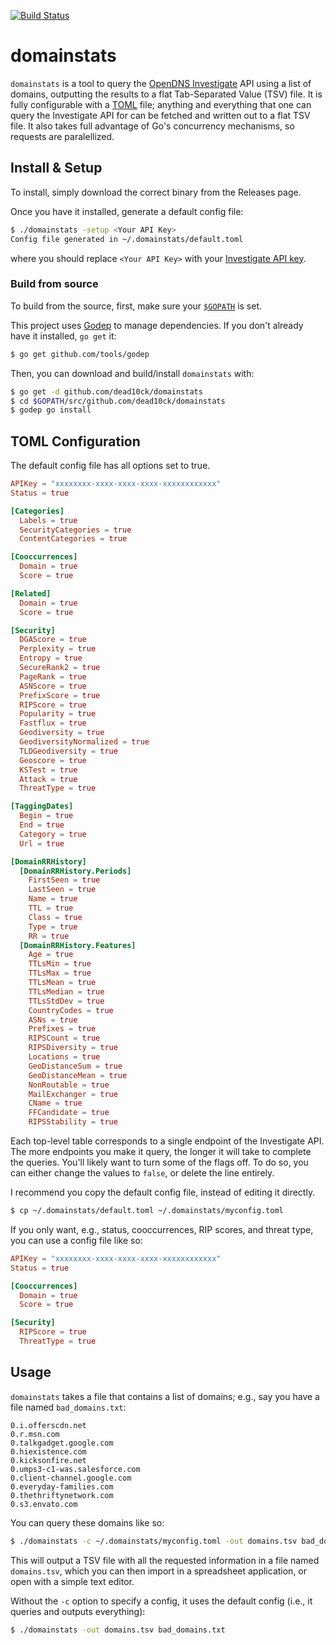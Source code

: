 [![Build Status](https://travis-ci.org/dead10ck/domainstats.svg?branch=master)](https://travis-ci.org/dead10ck/domainstats)
# domainstats
`domainstats` is a tool to query the
[OpenDNS Investigate](https://sgraph.opendns.com/main) API using a list of domains,
outputting the results to a flat Tab-Separated Value (TSV) file.
It is fully configurable with a [TOML](https://github.com/toml-lang/toml) file;
anything and everything that one can query the Investigate API for can be fetched
and written out to a flat TSV file. It also takes full advantage of Go's 
concurrency mechanisms, so requests are paralellized.

## Install & Setup
To install, simply download the correct binary from the Releases page.

Once you have it installed, generate a default config file:

```sh
$ ./domainstats -setup <Your API Key>
Config file generated in ~/.domainstats/default.toml
```

where you should replace `<Your API Key>` with your
[Investigate API key](https://sgraph.opendns.com/tokens-view).

### Build from source
To build from the source, first, make sure your
[`$GOPATH`](http://golang.org/doc/code.html#GOPATH) is set.

This project uses [Godep](https://github.com/tools/godep) to manage dependencies.
If you don't already have it installed, `go get` it:

```sh
$ go get github.com/tools/godep
```

Then, you can download and build/install `domainstats` with:

```sh
$ go get -d github.com/dead10ck/domainstats
$ cd $GOPATH/src/github.com/dead10ck/domainstats
$ godep go install
```

## TOML Configuration
The default config file has all options set to true.

```toml
APIKey = "xxxxxxxx-xxxx-xxxx-xxxx-xxxxxxxxxxxx"
Status = true

[Categories]
  Labels = true
  SecurityCategories = true
  ContentCategories = true

[Cooccurrences]
  Domain = true
  Score = true

[Related]
  Domain = true
  Score = true

[Security]
  DGAScore = true
  Perplexity = true
  Entropy = true
  SecureRank2 = true
  PageRank = true
  ASNScore = true
  PrefixScore = true
  RIPScore = true
  Popularity = true
  Fastflux = true
  Geodiversity = true
  GeodiversityNormalized = true
  TLDGeodiversity = true
  Geoscore = true
  KSTest = true
  Attack = true
  ThreatType = true

[TaggingDates]
  Begin = true
  End = true
  Category = true
  Url = true

[DomainRRHistory]
  [DomainRRHistory.Periods]
    FirstSeen = true
    LastSeen = true
    Name = true
    TTL = true
    Class = true
    Type = true
    RR = true
  [DomainRRHistory.Features]
    Age = true
    TTLsMin = true
    TTLsMax = true
    TTLsMean = true
    TTLsMedian = true
    TTLsStdDev = true
    CountryCodes = true
    ASNs = true
    Prefixes = true
    RIPSCount = true
    RIPSDiversity = true
    Locations = true
    GeoDistanceSum = true
    GeoDistanceMean = true
    NonRoutable = true
    MailExchanger = true
    CName = true
    FFCandidate = true
    RIPSStability = true
```

Each top-level table corresponds to a single endpoint of the Investigate API. The
more endpoints you make it query, the longer it will take to complete the queries.
You'll likely want to turn some of the flags off. To do so, you can either change
the values to `false`, or delete the line entirely.

I recommend you copy the default config file, instead of editing it directly.

```sh
$ cp ~/.domainstats/default.toml ~/.domainstats/myconfig.toml
```

If you only want, e.g., status, cooccurrences, RIP scores, and threat type, you can use
a config file like so:

```toml
APIKey = "xxxxxxxx-xxxx-xxxx-xxxx-xxxxxxxxxxxx"
Status = true

[Cooccurrences]
  Domain = true
  Score = true

[Security]
  RIPScore = true
  ThreatType = true
```

## Usage

`domainstats` takes a file that contains a list of domains; e.g., say you have a
file named `bad_domains.txt`:

```
0.i.offerscdn.net
0.r.msn.com
0.talkgadget.google.com
0.hiexistence.com
0.kicksonfire.net
0.umps3-c1-was.salesforce.com
0.client-channel.google.com
0.everyday-families.com
0.thethriftynetwork.com
0.s3.envato.com
```

You can query these domains like so:

```sh
$ ./domainstats -c ~/.domainstats/myconfig.toml -out domains.tsv bad_domains.txt
```

This will output a TSV file with all the requested information in a file named
`domains.tsv`, which you can then import in a spreadsheet application, or open with
a simple text editor.

Without the `-c` option to specify a config, it uses the default config
(i.e., it queries and outputs everything):

```sh
$ ./domainstats -out domains.tsv bad_domains.txt
```
